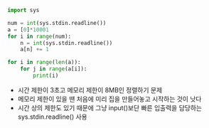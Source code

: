 ```python
import sys

num = int(sys.stdin.readline())
a = [0]*10001
for i in range(num):
    n = int(sys.stdin.readline())
    a[n] += 1

for i in range(len(a)):
    for j in range(a[i]):
        print(i)
```

- 시간 제한이 3초고 메모리 제한이 8MB인 정렬하기 문제
- 메모리 제한이 있을 땐 처음에 미리 집을 만들어놓고 시작하는 것이 낫다
- 시간 상의 제한도 있기 때문에 그냥 input()보단 빠른 입출력을 담당하는 sys.stdin.readline() 사용
